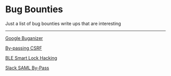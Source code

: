 # Bug Bounties

Just a list of bug bounties write ups that are interesting
***

[Google Buganizer](https://medium.com/@alex.birsan/messing-with-the-google-buganizer-system-for-15-600-in-bounties-58f86cc9f9a5)

[By-passing CSRF](https://haiderm.com/10-methods-to-bypass-cross-site-request-forgery-csrf/)

[BLE Smart Lock Hacking](https://smartlockpicking.com/tutorial/how-to-pick-a-ble-smart-lock-and-cause-cancer/)

[Slack SAML By-Pass](http://blog.intothesymmetry.com/2017/10/slack-saml-authentication-bypass.html)


